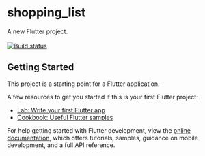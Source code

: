 # shopping_list

A new Flutter project. <br>
<br>
[![Build status](https://build.appcenter.ms/v0.1/apps/47ad0c8c-7825-4776-80bf-a2c96cfe84b2/branches/master/badge)](https://appcenter.ms)

## Getting Started

This project is a starting point for a Flutter application.

A few resources to get you started if this is your first Flutter project:

- [Lab: Write your first Flutter app](https://docs.flutter.dev/get-started/codelab)
- [Cookbook: Useful Flutter samples](https://docs.flutter.dev/cookbook)

For help getting started with Flutter development, view the
[online documentation](https://docs.flutter.dev/), which offers tutorials,
samples, guidance on mobile development, and a full API reference.
